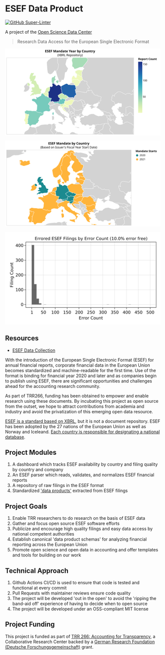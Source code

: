 # ESEF Data Product

[![GitHub Super-Linter](https://github.com/trr266/esef/workflows/Lint%20Code%20Base/badge.svg)](https://github.com/marketplace/actions/super-linter)

A project of the [Open Science Data Center][c02]

> Research Data Access for the European Single Electronic Format

![ESEF Country Availability](figs/esef_country_availability.svg)

![ESEF Visualization](figs/esef_mandate_overview.svg)

![ESEF Error Histogram](figs/esef_error_hist.svg)

## Resources

- [ESEF Data Collection](docs/data_collection.md)

With the introduction of the European Single Electronic Format (ESEF) for annual financial reports, corporate financial data
in the European Union becomes standardized and machine-readable for the first time. Use of the format is binding for
financial year 2020 and later and as companies begin to publish using ESEF, there are significant opportunities and challenges ahead
for the accounting research community.

As part of TRR266, funding has been obtained to empower and enable research using these documents.
By incubating this project as open source from the outset, we hope to attract contributions from academia and industry
and avoid the privatization of this emerging open data resource.

[ESEF is a standard based on XBRL][esef_home], but it is not a document repository. ESEF has been adopted by the 27 nations
of the European Union as well as Norway and Iceleand.
[Each country is responsible for designating a national database][competent_authorities].

## Project Modules

1. A dashboard which tracks ESEF availability by country and filing quality by country and company
2. An ESEF parser which reads, validates, and normalizes ESEF financial reports
3. A repository of raw filings in the ESEF format
4. Standardized ['data products'][data_product] extracted from ESEF filings

## Project Goals

1. Enable TRR researchers to do research on the basis of ESEF data
2. Gather and focus open source ESEF software efforts
3. Publicize and encourage high quality filings and easy data access by national competent authorities
4. Establish canonical 'data product schemas' for analyzing financial reporting across the European Union
5. Promote open science and open data in accounting and offer templates and tools for building on our work

## Technical Approach

1. Github Actions CI/CD is used to ensure that code is tested and functional at every commit
2. Pull Requests with maintainer reviews ensure code quality
3. The project will be developed 'out in the open' to avoid the 'ripping the band-aid off' experience of having to decide when to open source
4. The project will be developed under an OSS-compliant MIT license

## Project Funding

This project is funded as part of [TRR 266: Accounting for Transparency][trr_266], a Collaborative Research Center backed by a [German Research Foundation (Deutsche Forschungsgemeinschaft)][dfg] grant.


[esef_home]: https://www.esma.europa.eu/policy-activities/corporate-disclosure/european-single-electronic-format
[competent_authorities]: https://www.esma.europa.eu/access-regulated-information
[data_product]: https://martinfowler.com/articles/data-mesh-principles.html#DataAsAProduct
[trr_266]: https://www.accounting-for-transparency.de
[dfg]: https://www.dfg.de
[c02]: https://www.accounting-for-transparency.de/project/open-science-data-center/
